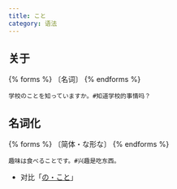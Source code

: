 ```yaml
---
title: こと
category: 语法
---
```


## 关于

{% forms %}
〔名词〕
{% endforms %}

```example
学校のことを知っていますか。#知道学校的事情吗？
```

## 名词化

{% forms %}
〔简体・な形な〕
{% endforms %}

```example
趣味は食べることです。#兴趣是吃东西。
```

- 对比「[の・こと](../no-koto#名词化)」
